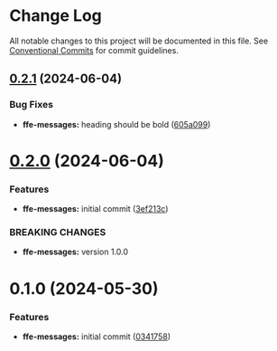 # Change Log

All notable changes to this project will be documented in this file.
See [Conventional Commits](https://conventionalcommits.org) for commit guidelines.

## [0.2.1](https://github.com/SpareBank1/designsystem/compare/@sb1/ffe-messages@0.2.0...@sb1/ffe-messages@0.2.1) (2024-06-04)

### Bug Fixes

-   **ffe-messages:** heading should be bold ([605a099](https://github.com/SpareBank1/designsystem/commit/605a0993b2ac400a3b242932a5817b238496dd45))

# [0.2.0](https://github.com/SpareBank1/designsystem/compare/@sb1/ffe-messages@0.1.0...@sb1/ffe-messages@0.2.0) (2024-06-04)

### Features

-   **ffe-messages:** initial commit ([3ef213c](https://github.com/SpareBank1/designsystem/commit/3ef213c1306e06f00636ed25e7c9485a81322e4a))

### BREAKING CHANGES

-   **ffe-messages:** version 1.0.0

# 0.1.0 (2024-05-30)

### Features

-   **ffe-messages:** initial commit ([0341758](https://github.com/SpareBank1/designsystem/commit/0341758d7aabdfc8617bc1f633b75abcb4c7e3dd))
